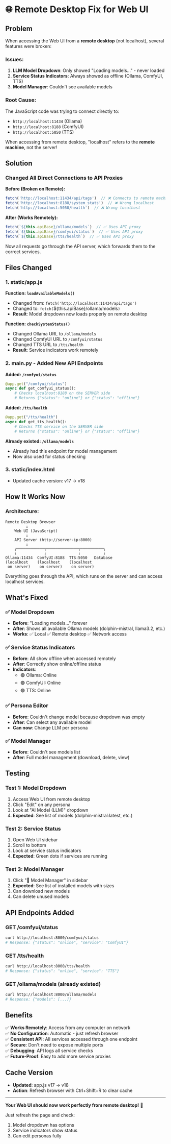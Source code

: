 # 🌐 Remote Desktop Fix for Web UI

## Problem

When accessing the Web UI from a **remote desktop** (not localhost), several features were broken:

### Issues:
1. **LLM Model Dropdown**: Only showed "Loading models..." - never loaded
2. **Service Status Indicators**: Always showed as offline (Ollama, ComfyUI, TTS)
3. **Model Manager**: Couldn't see available models

### Root Cause:
The JavaScript code was trying to connect directly to:
- `http://localhost:11434` (Ollama)
- `http://localhost:8188` (ComfyUI)
- `http://localhost:5050` (TTS)

When accessing from remote desktop, "localhost" refers to the **remote machine**, not the server!

## Solution

### Changed All Direct Connections to API Proxies

**Before (Broken on Remote):**
```javascript
fetch('http://localhost:11434/api/tags')  // ❌ Connects to remote machine
fetch('http://localhost:8188/system_stats')  // ❌ Wrong localhost
fetch('http://localhost:5050/health')  // ❌ Wrong localhost
```

**After (Works Remotely):**
```javascript
fetch(`${this.apiBase}/ollama/models`)  // ✅ Uses API proxy
fetch(`${this.apiBase}/comfyui/status`)  // ✅ Uses API proxy  
fetch(`${this.apiBase}/tts/health`)  // ✅ Uses API proxy
```

Now all requests go through the API server, which forwards them to the correct services.

## Files Changed

### 1. static/app.js

**Function: `loadAvailableModels()`**
- Changed from: `fetch('http://localhost:11434/api/tags')`
- Changed to: `fetch(`${this.apiBase}/ollama/models`)`
- **Result**: Model dropdown now loads properly on remote desktop

**Function: `checkSystemStatus()`**
- Changed Ollama URL to `/ollama/models`
- Changed ComfyUI URL to `/comfyui/status`
- Changed TTS URL to `/tts/health`
- **Result**: Service indicators work remotely

### 2. main.py - Added New API Endpoints

**Added: `/comfyui/status`**
```python
@app.get("/comfyui/status")
async def get_comfyui_status():
    # Checks localhost:8188 on the SERVER side
    # Returns {"status": "online"} or {"status": "offline"}
```

**Added: `/tts/health`**
```python
@app.get("/tts/health")
async def get_tts_health():
    # Checks TTS service on the SERVER side
    # Returns {"status": "online"} or {"status": "offline"}
```

**Already existed: `/ollama/models`**
- Already had this endpoint for model management
- Now also used for status checking

### 3. static/index.html
- Updated cache version: v17 → v18

## How It Works Now

### Architecture:

```
Remote Desktop Browser
         ↓
    Web UI (JavaScript)
         ↓
    API Server (http://server-ip:8000)
         ↓
    ┌────────────┬──────────────┬──────────┐
    ↓            ↓              ↓          ↓
Ollama:11434  ComfyUI:8188  TTS:5050   Database
(localhost    (localhost    (localhost
 on server)    on server)    on server)
```

Everything goes through the API, which runs on the server and can access localhost services.

## What's Fixed

### ✅ Model Dropdown
- **Before**: "Loading models..." forever
- **After**: Shows all available Ollama models (dolphin-mistral, llama3.2, etc.)
- **Works**: ✅ Local ✅ Remote desktop ✅ Network access

### ✅ Service Status Indicators
- **Before**: All show offline when accessed remotely
- **After**: Correctly show online/offline status
- **Indicators**:
  - 🟢 Ollama: Online
  - 🟢 ComfyUI: Online
  - 🟢 TTS: Online

### ✅ Persona Editor
- **Before**: Couldn't change model because dropdown was empty
- **After**: Can select any available model
- **Can now**: Change LLM per persona

### ✅ Model Manager
- **Before**: Couldn't see models list
- **After**: Full model management (download, delete, view)

## Testing

### Test 1: Model Dropdown
1. Access Web UI from remote desktop
2. Click "Edit" on any persona
3. Look at "AI Model (LLM)" dropdown
4. **Expected**: See list of models (dolphin-mistral:latest, etc.)

### Test 2: Service Status
1. Open Web UI sidebar
2. Scroll to bottom
3. Look at service status indicators
4. **Expected**: Green dots if services are running

### Test 3: Model Manager
1. Click "🎯 Model Manager" in sidebar
2. **Expected**: See list of installed models with sizes
3. Can download new models
4. Can delete unused models

## API Endpoints Added

### GET /comfyui/status
```bash
curl http://localhost:8000/comfyui/status
# Response: {"status": "online", "service": "ComfyUI"}
```

### GET /tts/health  
```bash
curl http://localhost:8000/tts/health
# Response: {"status": "online", "service": "TTS"}
```

### GET /ollama/models (already existed)
```bash
curl http://localhost:8000/ollama/models
# Response: {"models": [...]}
```

## Benefits

✅ **Works Remotely**: Access from any computer on network  
✅ **No Configuration**: Automatic - just refresh browser  
✅ **Consistent API**: All services accessed through one endpoint  
✅ **Secure**: Don't need to expose multiple ports  
✅ **Debugging**: API logs all service checks  
✅ **Future-Proof**: Easy to add more service proxies  

## Cache Version
- **Updated**: app.js v17 → v18
- **Action**: Refresh browser with Ctrl+Shift+R to clear cache

---

**Your Web UI should now work perfectly from remote desktop!** 🎉

Just refresh the page and check:
1. Model dropdown has options
2. Service indicators show status
3. Can edit personas fully
